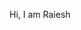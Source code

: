 Hi, I am Raiesh

<!---
Raiesh7/Raiesh7 is a ✨ special ✨ repository because its `README.md` (this file) appears on your GitHub profile.
You can click the Preview link to take a look at your changes.
--->
